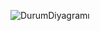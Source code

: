 ![DurumDiyagramı](https://github.com/ahmetkarslix/SpotifyCloneApp/assets/25287361/ef1099d5-13de-4dc2-b3e8-3bbb9923c3cf)
